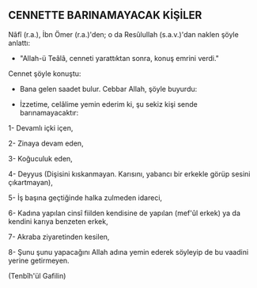 ## CENNETTE BARINAMAYACAK KİŞİLER

Nâfî (r.a.), İbn Ömer (r.a.)'den; o da Resûlullah (s.a.v.)'dan naklen şöyle anlattı:

- "Allah-ü Teâlâ, cenneti yarattıktan sonra, ko­nuş emrini verdi."

Cennet şöyle konuştu:

- Bana gelen saadet bulur. Cebbar Allah, şöyle buyurdu:

- İzzetime, celâlime yemin ederim ki, şu sekiz kişi sende barınamayacaktır:

1- Devamlı içki içen,

2- Zinaya devam eden,

3- Koğuculuk eden,

4- Deyyus (Dişisini kıskanmayan. Karısını, ya­bancı bir erkekle görüp sesini çıkartmayan),

5- İş başına geçtiğinde halka zulmeden idareci,

6- Kadına yapılan cinsî fiilden kendisine de ya­pılan (mef'ûl erkek) ya da kendini karıya benzeten erkek,

7- Akraba ziyaretinden kesilen,

8- Şunu şunu yapacağını Allah adına yemin ede­rek söyleyip de bu vaadini yerine getirmeyen.

(Tenbîh'ül Gafilin)
